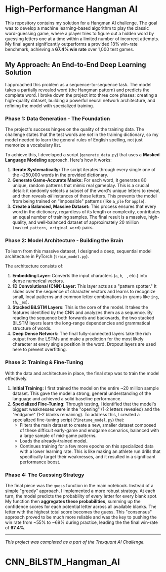 # High-Performance Hangman AI

This repository contains my solution for a Hangman AI challenge. The goal was to develop a machine learning-based algorithm to play the classic word-guessing game, where a player tries to figure out a hidden word by guessing letters one at a time within a limited number of incorrect attempts. My final agent significantly outperforms a provided 18% win-rate benchmark, achieving a **67.4% win rate** over 1,000 test games.

## My Approach: An End-to-End Deep Learning Solution

I approached this problem as a sequence-to-sequence task. The model takes a partially revealed word (the Hangman pattern) and predicts the complete word. I broke down the project into three core phases: creating a high-quality dataset, building a powerful neural network architecture, and refining the model with specialized training.

### Phase 1: Data Generation - The Foundation

The project's success hinges on the quality of the training data. The challenge states that the test words are *not* in the training dictionary, so my model needed to learn the general rules of English spelling, not just memorize a vocabulary list.

To achieve this, I developed a script (`generate_data.py`) that uses a **Masked Language Modeling** approach. Here's how it works:

1.  **Iterate Systematically:** The script iterates through every single one of the ~250,000 words in the provided dictionary.
2.  **Generate Game-Accurate Masks:** For each word, it generates 80 unique, random patterns that mimic real gameplay. This is a crucial detail: it randomly selects a subset of the word's unique letters to reveal, and then reveals *all* instances of those letters. This prevents the model from being trained on "impossible" patterns (like `a_ple` for `apple`).
3.  **Create a Balanced, Massive Dataset:** This process ensures that every word in the dictionary, regardless of its length or complexity, contributes an equal number of training samples. The final result is a massive, high-quality, and well-balanced dataset of approximately 20 million `(masked_pattern, original_word)` pairs.

### Phase 2: Model Architecture - Building the Brain

To learn from this massive dataset, I designed a deep, sequential model architecture in PyTorch (`train_model.py`).

The architecture consists of:

1.  **Embedding Layer:** Converts the input characters (`a`, `b`, `_`, etc.) into dense numerical vectors.
2.  **1D Convolutional (CNN) Layer:** This layer acts as a "pattern spotter." It slides over the sequence of character vectors and learns to recognize small, local patterns and common letter combinations (n-grams like `ing`, `th`, `_es`).
3.  **Stacked BiLSTM Layers:** This is the core of the model. It takes the features identified by the CNN and analyzes them as a sequence. By reading the sequence both forwards and backwards, the two stacked BiLSTM layers learn the long-range dependencies and grammatical structure of words.
4.  **Deep Dense Network:** The final fully-connected layers take the rich output from the LSTMs and make a prediction for the most likely character at every single position in the word. Dropout layers are used here to prevent overfitting.

### Phase 3: Training & Fine-Tuning

With the data and architecture in place, the final step was to train the model effectively.

1.  **Initial Training:** I first trained the model on the entire ~20 million sample dataset. This gave the model a strong, general understanding of the language and achieved a solid baseline performance.
2.  **Specialized Fine-Tuning:** Through testing, I identified that the model's biggest weaknesses were in the "opening" (1-2 letters revealed) and the "endgame" (1-2 blanks remaining). To address this, I created a specialized fine-tuning script (`finetune_model.py`) that:
    * Filters the main dataset to create a new, smaller dataset composed of these difficult early-game and endgame scenarios, balanced with a large sample of mid-game patterns.
    * Loads the already-trained model.
    * Continues training for a few more epochs on this specialized data with a lower learning rate. This is like making an athlete run drills that specifically target their weaknesses, and it resulted in a significant performance boost.

### Phase 4: The Guessing Strategy

The final piece was the `guess` function in the main notebook. Instead of a simple "greedy" approach, I implemented a more robust strategy. At each turn, the model predicts the probability of every letter for every blank spot. My function then **aggregates these probabilities**, summing up the confidence scores for each potential letter across all available blanks. The letter with the highest total score becomes the guess. This "consensus" approach proved to be much more reliable and was the key to pushing the win rate from ~55% to ~69% during practice, leading the the final win-rate of **67.4%**.

---

*This project was completed as a part of the Trexquant AI Challenge.*
# CNN_BiLSTM_Hangman_AI
